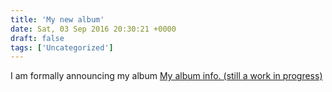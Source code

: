 ```yaml
---
title: 'My new album'
date: Sat, 03 Sep 2016 20:30:21 +0000
draft: false
tags: ['Uncategorized']
---
```


I am formally announcing my album [My album info. (still a work in progress)](https://soundcloud.com/jacob-alexander-tice/sets/zombie)